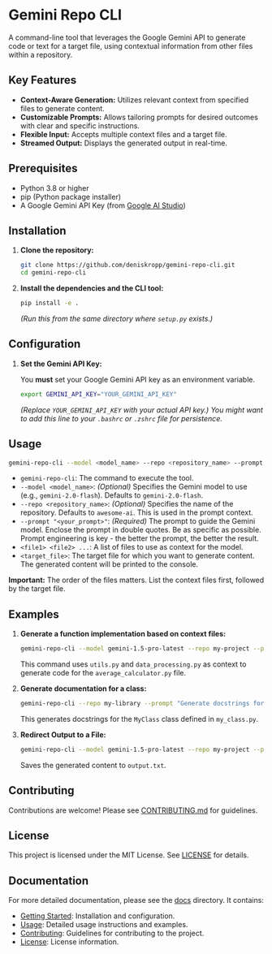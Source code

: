 # Gemini Repo CLI

A command-line tool that leverages the Google Gemini API to generate code or text for a target file, using contextual information from other files within a repository.

## Key Features

* **Context-Aware Generation:** Utilizes relevant context from specified files to generate content.
* **Customizable Prompts:** Allows tailoring prompts for desired outcomes with clear and specific instructions.
* **Flexible Input:** Accepts multiple context files and a target file.
* **Streamed Output:** Displays the generated output in real-time.

## Prerequisites

* Python 3.8 or higher
* pip (Python package installer)
* A Google Gemini API Key (from [Google AI Studio](https://makersuite.google.com/app/apikey))

## Installation

1. **Clone the repository:**

    ```bash
    git clone https://github.com/deniskropp/gemini-repo-cli.git
    cd gemini-repo-cli
    ```

2. **Install the dependencies and the CLI tool:**

    ```bash
    pip install -e .
    ```

    *(Run this from the same directory where `setup.py` exists.)*

## Configuration

1. **Set the Gemini API Key:**

    You **must** set your Google Gemini API key as an environment variable.

    ```bash
    export GEMINI_API_KEY="YOUR_GEMINI_API_KEY"
    ```

    *(Replace `YOUR_GEMINI_API_KEY` with your actual API key.) You might want to add this line to your `.bashrc` or `.zshrc` file for persistence.*

## Usage

```bash
gemini-repo-cli --model <model_name> --repo <repository_name> --prompt "<your_prompt>" <file1> <file2> ... <target_file>
```

* `gemini-repo-cli`: The command to execute the tool.
* `--model <model_name>`: *(Optional)* Specifies the Gemini model to use (e.g., `gemini-2.0-flash`). Defaults to `gemini-2.0-flash`.
* `--repo <repository_name>`: *(Optional)* Specifies the name of the repository. Defaults to `awesome-ai`.  This is used in the prompt context.
* `--prompt "<your_prompt>"`: *(Required)* The prompt to guide the Gemini model. Enclose the prompt in double quotes. Be as specific as possible.  Prompt engineering is key - the better the prompt, the better the result.
* `<file1> <file2> ...`: A list of files to use as context for the model.
* `<target_file>`: The target file for which you want to generate content. The generated content will be printed to the console.

**Important:** The order of the files matters. List the context files first, followed by the target file.

## Examples

1. **Generate a function implementation based on context files:**

    ```bash
    gemini-repo-cli --model gemini-1.5-pro-latest --repo my-project --prompt "Implement a function called 'calculate_average' that calculates the average of a list of numbers." utils.py data_processing.py average_calculator.py
    ```

    This command uses `utils.py` and `data_processing.py` as context to generate code for the `average_calculator.py` file.

2. **Generate documentation for a class:**

    ```bash
    gemini-repo-cli --repo my-library --prompt "Generate docstrings for the 'MyClass' class, including descriptions of the attributes and methods." my_class.py
    ```

    This generates docstrings for the `MyClass` class defined in `my_class.py`.

3. **Redirect Output to a File:**

   ```bash
   gemini-repo-cli --model gemini-1.5-pro-latest --repo my-project --prompt "..." file1.py file2.py target.py > output.txt
   ```

   Saves the generated content to `output.txt`.

## Contributing

Contributions are welcome! Please see [CONTRIBUTING.md](CONTRIBUTING.md) for guidelines.

## License

This project is licensed under the MIT License. See [LICENSE](LICENSE) for details.

## Documentation

For more detailed documentation, please see the [docs](docs/) directory.  It contains:

* [Getting Started](docs/getting_started.md): Installation and configuration.
* [Usage](docs/usage.md): Detailed usage instructions and examples.
* [Contributing](docs/contributing.md): Guidelines for contributing to the project.
* [License](docs/license.md): License information.
